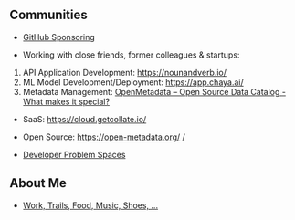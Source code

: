 ## Communities

- [GitHub Sponsoring](https://github.com/ankumar?tab=sponsoring)

- Working with close friends, former colleagues & startups:
1. API Application Development: https://nounandverb.io/
2. ML Model Development/Deployment: https://app.chaya.ai/ 
3. Metadata Management: [OpenMetadata – Open Source Data Catalog - What makes it special?](https://www.youtube.com/watch?v=6_h3ZJ1x7zE)
  - SaaS: https://cloud.getcollate.io/
  - Open Source: https://open-metadata.org/ / 

- [Developer Problem Spaces](https://docs.google.com/document/d/1b36vcpRMI5aIp8N2j_cVvhiv8OwDRGDxPDr2bJzcCGA/edit?usp=sharing)

## About Me

- [Work, Trails, Food, Music, Shoes, ...](https://github.com/ankumar/Fun-Stuff) 


 
<!--
**ankumar/ankumar** is a ✨ _special_ ✨ repository because its `README.md` (this file) appears on your GitHub profile.

Here are some ideas to get you started:

- 🔭 I’m currently working on ...
- 🌱 I’m currently learning ...
- 👯 I’m looking to collaborate on ...
- 🤔 I’m looking for help with ...
- 💬 Ask me about ...
- 📫 How to reach me: ...
- 😄 Pronouns: ...
- ⚡ Fun fact: ...
-->
